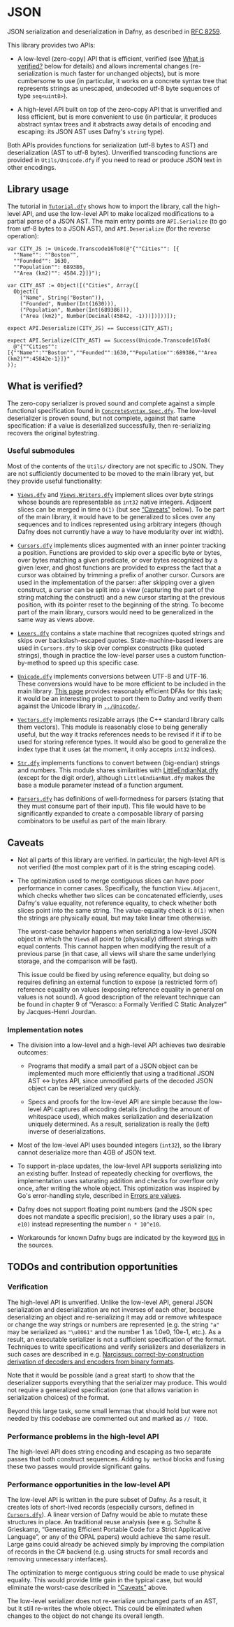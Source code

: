 # JSON

JSON serialization and deserialization in Dafny, as described in [RFC 8259](https://datatracker.ietf.org/doc/html/rfc8259).

This library provides two APIs:

- A low-level (zero-copy) API that is efficient, verified (see [What is verified?](#what-is-verified) below for details) and allows incremental changes (re-serialization is much faster for unchanged objects), but is more cumbersome to use (in particular, it works on a concrete syntax tree that represents strings as unescaped, undecoded utf-8 byte sequences of type `seq<uint8>`).

- A high-level API built on top of the zero-copy API that is unverified and less efficient, but is more convenient to use (in particular, it produces abstract syntax trees and it abstracts away details of encoding and escaping: its JSON AST uses Dafny's `string` type).

Both APIs provides functions for serialization (utf-8 bytes to AST) and deserialization (AST to utf-8 bytes).  Unverified transcoding functions are provided in `Utils/Unicode.dfy` if you need to read or produce JSON text in other encodings.

## Library usage

The tutorial in [`Tutorial.dfy`](Tutorial.dfy) shows how to import the library, call the high-level API, and use the low-level API to make localized modifications to a partial parse of a JSON AST.  The main entry points are `API.Serialize` (to go from utf-8 bytes to a JSON AST), and `API.Deserialize` (for the reverse operation):

```dafny
var CITY_JS := Unicode.Transcode16To8(@"{""Cities"": [{
  ""Name"": ""Boston"",
  ""Founded"": 1630,
  ""Population"": 689386,
  ""Area (km2)"": 4584.2}]}");

var CITY_AST := Object([("Cities", Array([
  Object([
    ("Name", String("Boston")),
    ("Founded", Number(Int(1630))),
    ("Population", Number(Int(689386))),
    ("Area (km2)", Number(Decimal(45842, -1)))])]))]);

expect API.Deserialize(CITY_JS) == Success(CITY_AST);

expect API.Serialize(CITY_AST) == Success(Unicode.Transcode16To8(
  @"{""Cities"":[{""Name"":""Boston"",""Founded"":1630,""Population"":689386,""Area (km2)"":45842e-1}]}"
));
```

## What is verified?

The zero-copy serializer is proved sound and complete against a simple functional specification found in [`ConcreteSyntax.Spec.dfy`](./ConcreteSyntax.Spec.dfy).  The low-level deserializer is proven sound, but not complete, against that same specification: if a value is deserialized successfully, then re-serializing recovers the original bytestring.

### Useful submodules

Most of the contents of the `Utils/` directory are not specific to JSON.  They are not sufficiently documented to be moved to the main library yet, but they provide useful functionality:

- [`Views.dfy`](Utils/Views.dfy) and [`Views.Writers.dfy`](Utils/Views.Writers.dfy) implement slices over byte strings whose bounds are representable as `int32` native integers.  Adjacent slices can be merged in time `O(1)` (but see [“Caveats”](#caveats) below).  To be part of the main library, it would have to be generalized to slices over any sequences and to indices represented using arbitrary integers (though Dafny does not currently have a way to have modularity over int width).

- [`Cursors.dfy`](Utils/Cursors.dfy) implements slices augmented with an inner pointer tracking a position.  Functions are provided to skip over a specific byte or bytes, over bytes matching a given predicate, or over bytes recognized by a given lexer, and ghost functions are provided to express the fact that a cursor was obtained by trimming a prefix of another cursor.  Cursors are used in the implementation of the parser: after skipping over a given construct, a cursor can be split into a view (capturing the part of the string matching the construct) and a new cursor starting at the previous position, with its pointer reset to the beginning of the string.  To become part of the main library, cursors would need to be generalized in the same way as views above.

- [`Lexers.dfy`](Utils/Lexers.dfy) contains a state machine that recognizes quoted strings and skips over backslash-escaped quotes.  State-machine-based lexers are used in `Cursors.dfy` to skip over complex constructs (like quoted strings), though in practice the low-level parser uses a custom function-by-method to speed up this specific case.

- [`Unicode.dfy`](Utils/Unicode.dfy) implements conversions between UTF-8 and UTF-16.  These conversions would have to be more efficient to be included in the main library. [This page](http://bjoern.hoehrmann.de/utf-8/decoder/dfa/) provides reasonably efficient DFAs for this task; it would be an interesting project to port them to Dafny and verify them against the Unicode library in [`../Unicode/`](../Unicode/).

- [`Vectors.dfy`](Utils/Vectors.dfy) implements resizable arrays (the C++ standard library calls them vectors).  This module is reasonably close to being generally useful, but the way it tracks references needs to be revised if it if to be used for storing reference types.  It would also be good to generalize the index type that it uses (at the moment, it only accepts `int32` indices).

- [`Str.dfy`](Utils/Str.dfy) implements functions to convert between (big-endian) strings and numbers.  This module shares similarities with [LittleEndianNat.dfy](../Collections/Sequences/LittleEndianNat.dfy) (except for the digit order), although `LittleEndianNat.dfy` makes the base a module parameter instead of a function argument.

- [`Parsers.dfy`](Utils/Parsers.dfy) has definitions of well-formedness for parsers (stating that they must consume part of their input).  This file would have to be significantly expanded to create a composable library of parsing combinators to be useful as part of the main library.

## Caveats

- Not all parts of this library are verified.  In particular, the high-level API is not verified (the most complex part of it is the string escaping code).

- The optimization used to merge contiguous slices can have poor performance in corner cases.  Specifically, the function `View.Adjacent`, which checks whether two slices can be concatenated efficiently, uses Dafny's value equality, not reference equality, to check whether both slices point into the same string.  The value-equality check is `O(1)` when the strings are physically equal, but may take linear time otherwise.

  The worst-case behavior happens when serializing a low-level JSON object in which the `View`s all point to (physically) different strings with equal contents.  This cannot happen when modifying the result of a previous parse (in that case, all views will share the same underlying storage, and the comparison will be fast).

  This issue could be fixed by using reference equality, but doing so requires defining an external function to expose (a restricted form of) reference equality on values (exposing reference equality in general on values is not sound).  A good description of the relevant technique can be found in chapter 9 of “Verasco: a Formally Verified C Static Analyzer” by Jacques-Henri Jourdan.

### Implementation notes

- The division into a low-level and a high-level API achieves two desirable outcomes:

  - Programs that modify a small part of a JSON object can be implemented much more efficiently that using a traditional JSON AST ↔ bytes API, since unmodified parts of the decoded JSON object can be reserialized very quickly.

  - Specs and proofs for the low-level API are simple because the low-level API captures all encoding details (including the amount of whitespace used), which makes serialization and deserialization uniquely determined.  As a result, serialization is really the (left) inverse of deserializations.

- Most of the low-level API uses bounded integers (`int32`), so the library cannot deserialize more than 4GB of JSON text.

- To support in-place updates, the low-level API supports serializing into an existing buffer.  Instead of repeatedly checking for overflows, the implementation uses saturating addition and checks for overflow only once, after writing the whole object.  This optimization was inspired by Go's error-handling style, described in [Errors are values](https://go.dev/blog/errors-are-values).

- Dafny does not support floating point numbers (and the JSON spec does not mandate a specific precision), so the library uses a pair `(n, e10)` instead representing the number `n * 10^e10`.

- Workarounds for known Dafny bugs are indicated by the keyword [`BUG`](https://github.com/dafny-lang/libraries/search?q=BUG) in the sources.

## TODOs and contribution opportunities

### Verification

The high-level API is unverified.  Unlike the low-level API, general JSON serialization and deserialization are not inverses of each other, because deserializing an object and re-serializing it may add or remove whitespace or change the way strings or numbers are represented (e.g. the string `"a"` may be serialized as `"\u0061"` and the number 1 as 1.0e0, 10e-1, etc.).  As a result, an executable serializer is not a sufficient specification of the format.  Techniques to write specifications and verify serializers and deserializers in such cases are described in e.g. [Narcissus: correct-by-construction derivation of decoders and encoders from binary formats](https://dl.acm.org/doi/abs/10.1145/3341686).

Note that it would be possible (and a great start) to show that the deserializer supports everything that the serializer may produce.  This would not require a generalized specification (one that allows variation in serialization choices) of the format.

Beyond this large task, some small lemmas that should hold but were not needed by this codebase are commented out and marked as `// TODO`.

### Performance problems in the high-level API

The high-level API does string encoding and escaping as two separate passes that both construct sequences.  Adding `by method` blocks and fusing these two passes would provide significant gains.

### Performance opportunities in the low-level API

The low-level API is written in the pure subset of Dafny.  As a result, it creates lots of short-lived records (especially cursors, defined in [`Cursors.dfy`](Utils/Cursors.dfy)).  A linear version of Dafny would be able to mutate these structures in place.  An traditional reuse analysis (see e.g. Schulte & Grieskamp, “Generating Efficient Portable Code for a Strict Applicative Language”, or any of the OPAL papers) would achieve the same result.  Large gains could already be achieved simply by improving the compilation of records in the C# backend (e.g. using structs for small records and removing unnecessary interfaces).

The optimization to merge contiguous string could be made to use physical equality.  This would provide little gain in the typical case, but would eliminate the worst-case described in [“Caveats”](#caveats) above.

The low-level serializer does not re-serialize unchanged parts of an AST, but it still re-writes the whole object.  This could be eliminated when changes to the object do not change its overall length.
